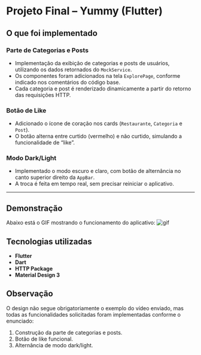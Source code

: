 # Projeto Final – Yummy (Flutter)

## O que foi implementado

### Parte de Categorias e Posts
- Implementação da exibição de categorias e posts de usuários, utilizando os dados retornados do `MockService`.
- Os componentes foram adicionados na tela `ExplorePage`, conforme indicado nos comentários do código base.
- Cada categoria e post é renderizado dinamicamente a partir do retorno das requisições HTTP.

### Botão de Like
- Adicionado o ícone de coração nos cards (`Restaurante`, `Categoria` e `Post`).
- O botão alterna entre curtido (vermelho) e não curtido, simulando a funcionalidade de “like”.

### Modo Dark/Light
- Implementado o modo escuro e claro, com botão de alternância no canto superior direito da `AppBar`.
- A troca é feita em tempo real, sem precisar reiniciar o aplicativo.

---

## Demonstração

Abaixo está o GIF mostrando o funcionamento do aplicativo:
![gif](docs\demo.gif)

## Tecnologias utilizadas
- **Flutter**
- **Dart**
- **HTTP Package**
- **Material Design 3**

## Observação
O design não segue obrigatoriamente o exemplo do vídeo enviado, 
mas todas as funcionalidades solicitadas foram implementadas conforme o enunciado:
1. Construção da parte de categorias e posts.
2. Botão de like funcional.
3. Alternância de modo dark/light.


